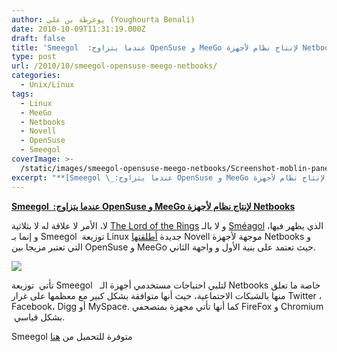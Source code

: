 ```yaml
---
author: يوغرطة بن علي (Youghourta Benali)
date: 2010-10-09T11:31:19.000Z
draft: false
title: 'Smeegol  :عندما يتزاوج OpenSuse و MeeGo لإنتاج نظام لأجهزة Netbooks'
type: post
url: /2010/10/smeegol-opensuse-meego-netbooks/
categories:
  - Unix/Linux
tags:
  - Linux
  - MeeGo
  - Netbooks
  - Novell
  - OpenSuse
  - Smeegol
coverImage: >-
  /static/images/smeegol-opensuse-meego-netbooks/Screenshot-moblin-panel-myzone.png
excerpt: "**[Smeegol \_:عندما يتزاوج OpenSuse و MeeGo لإنتاج نظام لأجهزة Netbooks](https://www.it-scoop.com/2010/10/smeegol-opensuse-meego-netbooks/)**\n\nلا، الأمر لا علاقة له لا بثلاثية [The Lord of the Rings](http://en.wikipedia.org/wiki/The_Lord_of_the_Rings) و لا بالـ [Sméagol](http://en.wikipedia.org/wiki/Sm%C3%A9agol) الذي يظهر فيها، و إنما بـ Smeegol \_توزيعة Linux جديدة [أطلقتها](http://news.opensuse.org/2010/10/06/announcing-smeegol-1-0/) Novell موجهة لأجهزة Netbooks"
---
```

**[Smeegol  :عندما يتزاوج OpenSuse و MeeGo لإنتاج نظام لأجهزة Netbooks](https://www.it-scoop.com/2010/10/smeegol-opensuse-meego-netbooks/)**

لا، الأمر لا علاقة له لا بثلاثية [The Lord of the Rings](http://en.wikipedia.org/wiki/The_Lord_of_the_Rings) و لا بالـ [Sméagol](http://en.wikipedia.org/wiki/Sm%C3%A9agol) الذي يظهر فيها، و إنما بـ Smeegol  توزيعة Linux جديدة [أطلقتها](http://news.opensuse.org/2010/10/06/announcing-smeegol-1-0/) Novell موجهة لأجهزة Netbooks و التي تعتبر مزيجا بين OpenSuse و MeeGo حيث تعتمد على بنية الأول و واجهة الثاني.

![](/static/images/smeegol-opensuse-meego-netbooks/Screenshot-moblin-panel-myzone.png)

تأتي  توزيعة Smeegol   لتلبي احتياجات مستخدمي أجهزة الـ Netbooks خاصة ما تعلق منها بالشبكات الاجتماعية، حيث أنها متوافقة بشكل كبير مع معظمها على غرار Twitter ، Facebook، Digg أو MySpace. كما أنها تأتي مجهزة بمتصحفي FireFox و Chromium  بشكل قياسي.

Smeegol متوفرة للتحميل من [هنا](http://download.opensuse.org/repositories/Meego:/Netbook/images/iso/)
